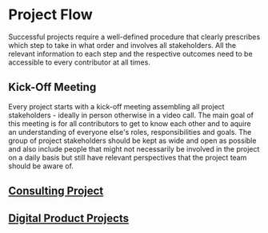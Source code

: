 # Project Flow

Successful projects require a well-defined procedure that clearly prescribes
which step to take in what order and involves all stakeholders. All the
relevant information to each step and the respective outcomes need to be
accessible to every contributor at all times.

## Kick-Off Meeting

Every project starts with a kick-off meeting assembling all
project stakeholders - ideally in person otherwise
in a video call. The main goal of this meeting is for all contributors to get to
know each other and to aquire an understanding of everyone else's roles, responsibilities and
goals. The group of project stakeholders should be kept as wide and open as
possible and also include people that might not necessarily be involved in the
project on a daily basis but still have relevant perspectives that the project
team should be aware of.

## [Consulting Project](./consulting)

## [Digital Product Projects](./digital-products)
